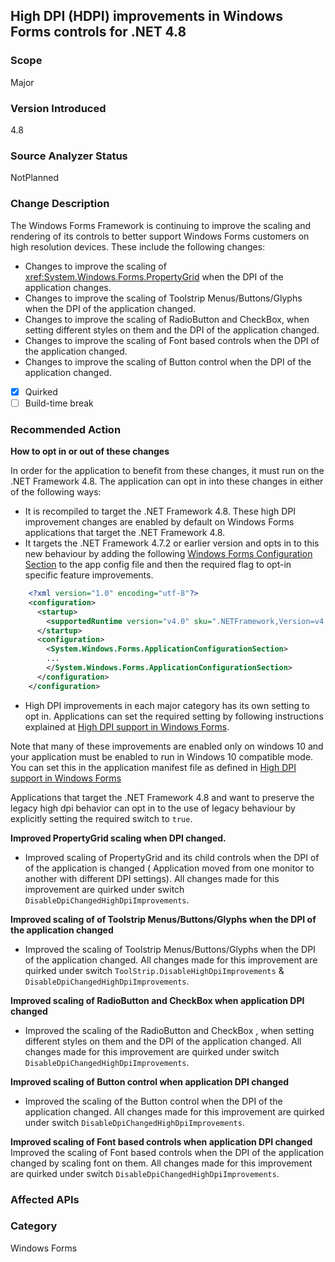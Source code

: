 ## High DPI (HDPI) improvements in Windows Forms controls for .NET 4.8

### Scope
Major

### Version Introduced
4.8

### Source Analyzer Status
NotPlanned

### Change Description
The Windows Forms Framework is continuing to improve the scaling and rendering of its controls to better support Windows Forms customers on high resolution devices. These include the following changes:
- Changes to improve the scaling of <xref:System.Windows.Forms.PropertyGrid> when the DPI of the application changes.
- Changes to improve the scaling of Toolstrip Menus/Buttons/Glyphs when the DPI of the application changed.
- Changes to improve the scaling of RadioButton and CheckBox, when setting different styles on them and the DPI of the application changed.
- Changes to improve the scaling of Font based controls when the DPI of the application changed.
- Changes to improve the scaling of Button control when the DPI of the application changed.

- [x] Quirked
- [ ] Build-time break

### Recommended Action
__How to opt in or out of these changes__
  
In order for the application to benefit from these changes, it must run on the .NET Framework 4.8. The application can opt in into these changes in either of the following ways:
- It is recompiled to target the .NET Framework 4.8. These high DPI improvement changes are enabled by default on Windows Forms applications that target the .NET Framework 4.8.
- It targets the .NET Framework 4.7.2 or earlier version and opts in to this new behaviour by adding the following [Windows Forms Configuration Section](https://docs.microsoft.com/en-us/dotnet/framework/configure-apps/file-schema/winforms/) to the app config file and then the required flag to opt-in specific feature improvements.

```xml
    <?xml version="1.0" encoding="utf-8"?>
    <configuration>
      <startup>
        <supportedRuntime version="v4.0" sku=".NETFramework,Version=v4.7"/>
      </startup>
      <configuration>
        <System.Windows.Forms.ApplicationConfigurationSection>
        ...
        </System.Windows.Forms.ApplicationConfigurationSection>
      </configuration>
    </configuration>
```    
-  High DPI improvements in each major category has its own setting to opt in. Applications can set the required setting by following instructions explained at [High DPI support in Windows Forms](https://docs.microsoft.com/en-us/dotnet/framework/winforms/high-dpi-support-in-windows-forms).

Note that many of these improvements are enabled only on windows 10 and your application must be enabled to run in Windows 10 compatible mode. You can set this in the application manifest file as defined in [High DPI support in Windows Forms](https://docs.microsoft.com/en-us/dotnet/framework/winforms/high-dpi-support-in-windows-forms)

Applications that target the .NET Framework 4.8 and want to preserve the legacy high dpi behavior can opt in to the use of legacy behaviour by explicitly setting the required switch to `true`.

__Improved PropertyGrid scaling when DPI changed.__
- Improved scaling of PropertyGrid and its child controls when the DPI of of the application is changed ( Application moved from one monitor to another with different DPI settings). All changes made for this improvement are quirked under switch `DisableDpiChangedHighDpiImprovements`.

__Improved scaling of of Toolstrip Menus/Buttons/Glyphs when the DPI of the application changed__
- Improved the scaling of Toolstrip Menus/Buttons/Glyphs when the DPI of the application changed. All changes made for this improvement are quirked under switch `ToolStrip.DisableHighDpiImprovements` & `DisableDpiChangedHighDpiImprovements`.

__Improved scaling of RadioButton and CheckBox when application DPI changed__
- Improved the scaling of the RadioButton and CheckBox , when setting different styles on them and the DPI of the application changed. All changes made for this improvement are quirked under switch `DisableDpiChangedHighDpiImprovements`.

__Improved scaling of Button control when application DPI changed__
- Improved the scaling of the Button control when the DPI of the application changed. All changes made for this improvement are quirked under switch `DisableDpiChangedHighDpiImprovements`.

__Improved scaling of Font based controls when application DPI changed__
 Improved the scaling of Font based controls when the DPI of the application changed by scaling font on them. All changes made for this improvement are quirked under switch `DisableDpiChangedHighDpiImprovements`.
 
### Affected APIs 



### Category
Windows Forms

<!--
    ### Original Bug
616661
378542
519500
597091
645041
656271
664147
671791
-->

<!-- breaking change id:  -->

